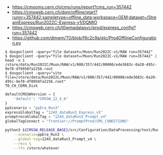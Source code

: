 - https://cmsoms.cern.ch/cms/runs/report?cms_run=357442
- https://cmsweb.cern.ch/dqm/offline/start?runnr=357442;sampletype=offline_data;workspace=GEM;dataset=/StreamExpress/Run2022C-Express-v1/DQMIO
- https://cmsweb.cern.ch/t0wmadatasvc/prod/express_config?run=357442
- https://github.com/dmwm/T0/blob/f6c2c9a/etc/ProdOfflineConfiguration.py


```console
$ dasgoclient -query="file dataset=/Muon/Run2022C-v1/RAW run=357442"
$ dasgoclient -query="file dataset=/Muon/Run2022C-v1/RAW run=357442" | head -n 1
/store/data/Run2022C/Muon/RAW/v1/000/357/442/00000/ede3683c-0a20-495c-9e70-df0958fa2256.root
$ dasgoclient -query="site file=/store/data/Run2022C/Muon/RAW/v1/000/357/442/00000/ede3683c-0a20-495c-9e70-df0958fa2256.root"
T0_CH_CERN_Disk
```

```python
defaultCMSSWVersion = {
    'default': "CMSSW_12_4_6"
}
ppScenario = "ppEra_Run3"
expressGlobalTag = "124X_dataRun3_Express_v5"
promptrecoGlobalTag = "124X_dataRun3_Prompt_v4"
globalTagConnect = "frontier://PromptProd/CMS_CONDITIONS"
```

```bash
python3 ${CMSSW_RELEASE_BASE}/src/Configuration/DataProcessing/test/RunPromptReco.py \
    --scenario=ppEra_Run3 \
    --global-tag=124X_dataRun3_Prompt_v4 \
    --reco \
    --lfn /store/whatever
```

